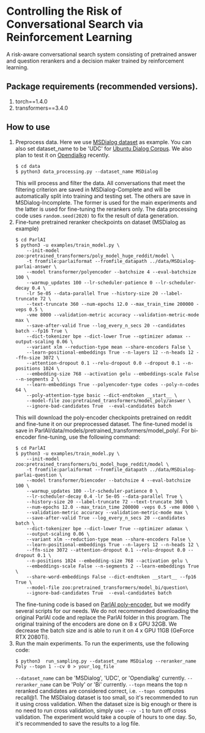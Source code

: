 # Controlling the Risk of Conversational Search via Reinforcement Learning
A risk-aware conversational search system consisting of pretrained answer and question rerankers and a decision maker trained by reinforcement learning.

## Package requirements (recommended versions).
1. torch==1.4.0
1. transformers==3.4.0

## How to use
1. Preprocess data. Here we use [MSDialog dataset](https://ciir.cs.umass.edu/downloads/msdialog/) as example. You can also set dataset_name to be 'UDC' for [Ubuntu Dialog Corpus](http://dataset.cs.mcgill.ca/ubuntu-corpus-1.0/). We also plan to test it on [Opendialkg](https://github.com/facebookresearch/opendialkg) recently.
    ```
    $ cd data
    $ python3 data_processing.py --dataset_name MSDialog
    ```
    This will process and filter the data. All conversations that meet the filtering criterion are saved in MSDialog-Complete and will be automatically split into training and testing set. The others are save in MSDialog-Incomplete. The former is used for the main experiments and the latter is used for fine-tuning the rerankers only. The data processing code uses `random.seed(2020)` to fix the result of data generation.
1. Fine-tune pretrained reranker checkpoints on dataset (MSDialog as example) 
    ```
    $ cd ParlAI
    $ python3 -u examples/train_model.py \
        --init-model zoo:pretrained_transformers/poly_model_huge_reddit/model \
        -t fromfile:parlaiformat --fromfile_datapath ../data/MSDialog-parlai-answer \
        --model transformer/polyencoder --batchsize 4 --eval-batchsize 100 \
        --warmup_updates 100 --lr-scheduler-patience 0 --lr-scheduler-decay 0.4 \
        -lr 5e-05 --data-parallel True --history-size 20 --label-truncate 72 \
        --text-truncate 360 --num-epochs 12.0 --max_train_time 200000 -veps 0.5 \
        -vme 8000 --validation-metric accuracy --validation-metric-mode max \
        --save-after-valid True --log_every_n_secs 20 --candidates batch --fp16 True \
        --dict-tokenizer bpe --dict-lower True --optimizer adamax --output-scaling 0.06 \
        --variant xlm --reduction-type mean --share-encoders False \
        --learn-positional-embeddings True --n-layers 12 --n-heads 12 --ffn-size 3072 \
        --attention-dropout 0.1 --relu-dropout 0.0 --dropout 0.1 --n-positions 1024 \
        --embedding-size 768 --activation gelu --embeddings-scale False --n-segments 2 \
        --learn-embeddings True --polyencoder-type codes --poly-n-codes 64 \
        --poly-attention-type basic --dict-endtoken __start__ \
        --model-file zoo:pretrained_transformers/model_poly/answer \
        --ignore-bad-candidates True  --eval-candidates batch
    ```
    This will download the poly-encoder checkpoints pretrained on reddit and fine-tune it on our preprocessed dataset. The fine-tuned model is save in ParlAI/data/models/pretrained_transformers/model_poly/.
    For bi-encoder fine-tuning, use the following command:
    ```
    $ cd ParlAI
    $ python3 -u examples/train_model.py \
        --init-model zoo:pretrained_transformers/bi_model_huge_reddit/model \
        -t fromfile:parlaiformat --fromfile_datapath ../data/MSDialog-parlai-question \
        --model transformer/biencoder --batchsize 4 --eval-batchsize 100 \
        --warmup_updates 100 --lr-scheduler-patience 0 \
        --lr-scheduler-decay 0.4 -lr 5e-05 --data-parallel True \
        --history-size 20 --label-truncate 72 --text-truncate 360 \
        --num-epochs 12.0 --max_train_time 200000 -veps 0.5 -vme 8000 \
        --validation-metric accuracy --validation-metric-mode max \
        --save-after-valid True --log_every_n_secs 20 --candidates batch \
        --dict-tokenizer bpe --dict-lower True --optimizer adamax \
        --output-scaling 0.06 \
        --variant xlm --reduction-type mean --share-encoders False \
        --learn-positional-embeddings True --n-layers 12 --n-heads 12 \
        --ffn-size 3072 --attention-dropout 0.1 --relu-dropout 0.0 --dropout 0.1 \
        --n-positions 1024 --embedding-size 768 --activation gelu \
        --embeddings-scale False --n-segments 2 --learn-embeddings True \
        --share-word-embeddings False --dict-endtoken __start__ --fp16 True \
        --model-file zoo:pretrained_transformers/model_bi/question\
        --ignore-bad-candidates True  --eval-candidates batch
    ```
    The fine-tuning code is based on [ParlAI poly-encoder](https://github.com/facebookresearch/ParlAI/tree/master/projects/polyencoder/), but we modify several scripts for our needs. We do not recommended downloading the original ParlAI code and replace the ParlAI folder in this program. The original training of the encoders are done on 8 x GPU 32GB. We decrease the batch size and is able to run it on 4 x GPU 11GB (GeForce RTX 2080Ti).
1. Run the main experiments. To run the experiments, use the following code:
    ```
    $ python3  run_sampling.py --dataset_name MSDialog --reranker_name Poly --topn 1 --cv 0 > your_log_file
    ```
    `--dataset_name` can be 'MSDialog', 'UDC', or 'Opendialkg' currently. `--reranker_name` can be 'Poly' or 'Bi' currently. `--topn` means the top n reranked candidates are considered correct, i.e. `--topn ` computes recall@1. The MSDialog dataset is too small, so it's recommended to run it using cross validation. When the dataset size is big enough or there is no need to run cross validation, simply use `--cv -1` to turn off cross validation. The experiment would take a couple of hours to one day. So, it's recommended to save the results to a log file.
